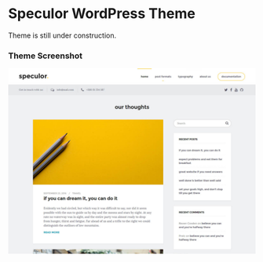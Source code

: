 Speculor WordPress Theme
===

Theme is still under construction.

### Theme Screenshot

![Speculor WordPress Theme](https://github.com/Prelc/Speculor-WP/blob/master/screenshot.jpg)
